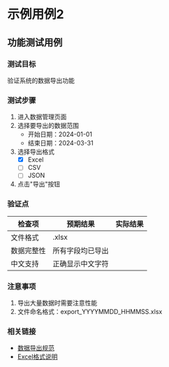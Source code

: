 # 示例用例2

## 功能测试用例

### 测试目标
验证系统的数据导出功能

### 测试步骤
1. 进入数据管理页面
2. 选择要导出的数据范围
   - 开始日期：2024-01-01
   - 结束日期：2024-03-31
3. 选择导出格式
   - [x] Excel
   - [ ] CSV
   - [ ] JSON
4. 点击"导出"按钮

### 验证点
| 检查项 | 预期结果 | 实际结果 |
|--------|----------|----------|
| 文件格式 | .xlsx | |
| 数据完整性 | 所有字段均已导出 | |
| 中文支持 | 正确显示中文字符 | |

### 注意事项
1. 导出大量数据时需要注意性能
2. 文件命名格式：export_YYYYMMDD_HHMMSS.xlsx

### 相关链接
- [数据导出规范](example.com/export-spec)
- [Excel格式说明](example.com/excel-format) 